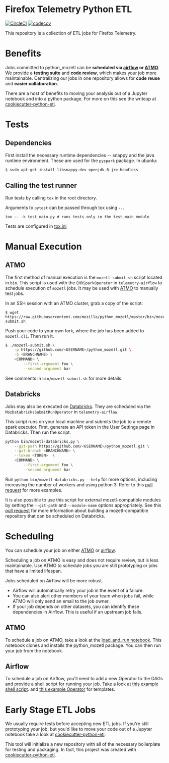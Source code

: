# Firefox Telemetry Python ETL

[![CircleCI](https://circleci.com/gh/mozilla/python_mozetl.svg?style=svg)](https://circleci.com/gh/mozilla/python_mozetl)
[![codecov](https://codecov.io/gh/mozilla/python_mozetl/branch/master/graph/badge.svg)](https://codecov.io/gh/mozilla/python_mozetl)

This repository is a collection of ETL jobs for Firefox Telemetry.

# Benefits

Jobs committed to python_mozetl can be **scheduled via
[airflow](https://github.com/mozilla/telemetry-airflow)
or
[ATMO](https://analysis.telemetry.mozilla.org/)**.
We provide a **testing suite** and **code review**, which makes your job more maintainable.
Centralizing our jobs in one repository allows for
**code reuse** and **easier collaboration**.

There are a host of benefits to moving your analysis out of a Jupyter notebook
and into a python package.
For more on this see the writeup at
[cookiecutter-python-etl](https://github.com/harterrt/cookiecutter-python-etl/blob/master/README.md#benefits).

# Tests
## Dependencies
First install the necessary runtime dependencies -- snappy and the java runtime
environment. These are used for the `pyspark` package. In ubuntu:
```bash
$ sudo apt-get install libsnappy-dev openjdk-8-jre-headless
```

## Calling the test runner
Run tests by calling `tox` in the root directory.

Arguments to `pytest` can be passed through tox using `--`.
```
tox -- -k test_main.py # runs tests only in the test_main module
```

Tests are configured in [tox.ini](tox.ini)

# Manual Execution
## ATMO

The first method of manual execution is the `mozetl-submit.sh` script located in `bin`.
This script is used with the `EMRSparkOperator` in `telemetry-airflow` to schedule execution of `mozetl` jobs.
It may be used with [ATMO](https://analysis.telemetry.mozilla.org/) to manually test jobs.

In an SSH session with an ATMO cluster, grab a copy of the script:
```
$ wget https://raw.githubusercontent.com/mozilla/python_mozetl/master/bin/mozetl-submit.sh
```
Push your code to your own fork, where the job has been added to `mozetl.cli`. Then run it.

```bash
$ ./mozetl-submit.sh \
    -p https://github.com/<USERNAME>/python_mozetl.git \
    -b <BRANCHNAME> \
    <COMMAND> \
        --first-argument foo \
        --second-argument bar
```

See comments in `bin/mozetl-submit.sh` for more details.

## Databricks

Jobs may also be executed on [Databricks](https://dbc-caf9527b-e073.cloud.databricks.com/).
They are scheduled via the `MozDatabricksSubmitRunOperator` in `telemetry-airflow`.

This script runs on your local machine and submits the job to a remote spark executor.
First, generate an API token in the User Settings page in Databricks.
Then run the script.

```bash
python bin/mozetl-databricks.py \
    --git-path https://github.com/<USERNAME>/python_mozetl.git \
    --git-branch <BRANCHNAME> \
    --token <TOKEN>  \
    <COMMAND> \
        --first-argument foo \
        --second-argument bar
```

Run `python bin/mozetl-databricks.py --help` for more options, including increasing the number of workers and using python 3.
Refer to this [pull request](https://github.com/mozilla/python_mozetl/pull/296) for more examples.

It is also possible to use this script for external mozetl-compatible modules by setting the `--git-path` and `--module-name` options appropriately.
See this [pull request](https://github.com/mozilla/python_mozetl/pull/316) for more information about building a mozetl-compatible repository that can be scheduled on Databricks.


# Scheduling

You can schedule your job on either
[ATMO](https://analysis.telemetry.mozilla.org/)
or
[airflow](https://github.com/mozilla/telemetry-airflow).

Scheduling a job on ATMO is easy and does not require review,
but is less maintainable.
Use ATMO to schedule jobs you are still prototyping
or jobs that have a limited lifespan.

Jobs scheduled on Airflow will be more robust.

* Airflow will automatically retry your job in the event of a failure.
* You can also alert other members of your team when jobs fail,
  while ATMO will only send an email to the job owner.
* If your job depends on other datasets,
  you can identify these dependencies in Airflow.
  This is useful if an upstream job fails.

## ATMO

To schedule a job on ATMO, take a look at the
[load_and_run notebook](scheduling/load_and_run.ipynb).
This notebook clones and installs the python_mozetl package.
You can then run your job from the notebook.

## Airflow

To schedule a job on Airflow,
you'll need to add a new Operator to the DAGs and provide a shell script for running your job.
Take a look at 
[this example shell script](https://github.com/mozilla/telemetry-airflow/blob/master/jobs/topline_dashboard.sh).
and
[this example Operator](https://github.com/mozilla/telemetry-airflow/blob/master/dags/topline.py#L31)
for templates.

# Early Stage ETL Jobs

We usually require tests before accepting new ETL jobs.
If you're still prototyping your job,
but you'd like to move your code out of a Jupyter notebook
take a look at
[cookiecutter-python-etl](https://github.com/harterrt/cookiecutter-python-etl).

This tool will initialize a new repository
with all of the necessary boilerplate for testing and packaging.
In fact, this project was created with
[cookiecutter-python-etl](https://github.com/harterrt/cookiecutter-python-etl).
